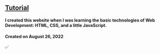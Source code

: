 ## [Tutorial](https://www.youtube.com/watch?v=1VjdxCTBfUI)

#### I created this website when I was learning the basic technologies of Web Development: HTML, CSS, and a little JavaScript.

#### Created on August 26, 2022

✅
